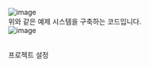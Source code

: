 ![image](https://github.com/user-attachments/assets/d829253c-55c8-4615-b18f-c206c8f8dab5)
<br>
위와 같은 예제 시스템을 구축하는 코드입니다.
<br>
![image](https://github.com/user-attachments/assets/57ae8823-9818-4517-b5ac-6c3a5e428d7a)

<br>
프로젝트 설정
